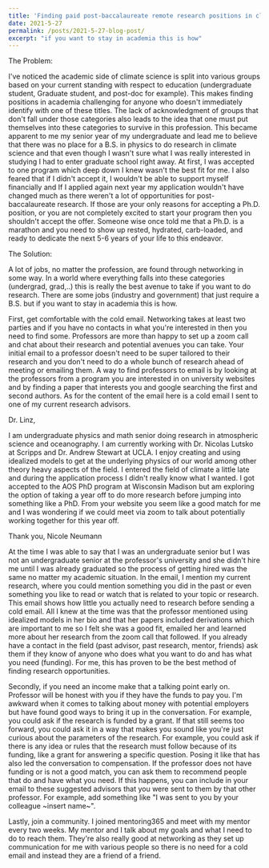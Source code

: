 ```yaml
---
title: 'Finding paid post-baccalaureate remote research positions in climate science'
date: 2021-5-27
permalink: /posts/2021-5-27-blog-post/
excerpt: "if you want to stay in academia this is how"
---
```


The Problem:

I've noticed the academic side of climate science is split into various groups based on your current standing with respect to education (undergraduate student, Graduate student, and post-doc for example). This makes finding positions in academia challenging for anyone who doesn't immediately identify with one of these titles. The lack of acknowledgment of groups that don't fall under those categories also leads to the idea that one must put themselves into these categories to survive in this profession. This became apparent to me my senior year of my undergraduate and lead me to believe that there was no place for a B.S. in physics to do research in climate science and that even though I wasn't sure what I was really interested in studying I had to enter graduate school right away. At first, I was accepted to one program which deep down I knew wasn't the best fit for me. I also feared that if I didn't accept it, I wouldn't be able to support myself financially and If I applied again next year my application wouldn't have changed much as there weren't a lot of opportunities for post-baccalaureate research. If those are your only reasons for accepting a Ph.D. position, or you are not completely excited to start your program then you shouldn't accept the offer. Someone wise once told me that a Ph.D. is a marathon and you need to show up rested, hydrated, carb-loaded, and ready to dedicate the next 5-6 years of your life to this endeavor.


The Solution:

A lot of jobs, no matter the profession, are found through networking in some way. In a world where everything falls into these categories (undergrad, grad,..) this is really the best avenue to take if you want to do research. There are some jobs (industry and government) that just require a B.S. but if you want to stay in academia this is how.

First, get comfortable with the cold email. Networking takes at least two parties and if you have no contacts in what you're interested in then you need to find some. Professors are more than happy to set up a zoom call and chat about their research and potential avenues you can take. Your initial email to a professor doesn't need to be super tailored to their research and you don't need to do a whole bunch of research ahead of meeting or emailing them. A way to find professors to email is by looking at the professors from a program you are interested in on university websites and by finding a paper that interests you and google searching the first and second authors. As for the content of the email here is a cold email I sent to one of my current research advisors.

Dr. Linz,

I am undergraduate physics and math senior doing research in atmospheric science and oceanography. I am currently working with Dr. Nicolas Lutsko at Scripps and Dr. Andrew Stewart at UCLA. I enjoy creating and using idealized models to get at the underlying physics of our world among other theory heavy aspects of the field. I entered the field of climate a little late and during the application process I didn't really know what I wanted. I got accepted to the AOS PhD program at Wisconsin Madison but am exploring the option of taking a year off to do more research before jumping into something like a PhD. From your website you seem like a good match for me and I was wondering if we could meet via zoom to talk about potentially working together for this year off.

Thank you,
Nicole Neumann

At the time I was able to say that I was an undergraduate senior but I was not an undergraduate senior at the professor's university and she didn't hire me until I was already graduated so the process of getting hired was the same no matter my academic situation. In the email, I mention my current research, where you could mention something you did in the past or even something you like to read or watch that is related to your topic or research. This email shows how little you actually need to research before sending a cold email. All I knew at the time was that the professor mentioned using idealized models in her bio and that her papers included derivations which are important to me so I felt she was a good fit, emailed her and learned more about her research from the zoom call that followed. If you already have a contact in the field (past advisor, past research, mentor, friends) ask them if they know of anyone who does what you want to do and has what you need (funding). For me, this has proven to be the best method of finding research opportunities.

Secondly, if you need an income make that a talking point early on. Professor will be honest with you if they have the funds to pay you. I'm awkward when it comes to talking about money with potential employers but have found good ways to bring it up in the conversation. For example, you could ask if the research is funded by a grant. If that still seems too forward, you could ask it in a way that makes you sound like you're just curious about the parameters of the research. For example, you could ask if there is any idea or rules that the research must follow because of its funding, like a grant for answering a specific question. Posing it like that has also led the conversation to compensation. If the professor does not have funding or is not a good match, you can ask them to recommend people that do and have what you need. If this happens, you can include in your email to these suggested advisors that you were sent to them by that other professor. For example, add something like "I was sent to you by your colleague ~insert name~".

Lastly, join a community. I joined mentoring365 and meet with my mentor every two weeks. My mentor and I talk about my goals and what I need to do to reach them. They're also really good at networking as they set up communication for me with various people so there is no need for a cold email and instead they are a friend of a friend.
